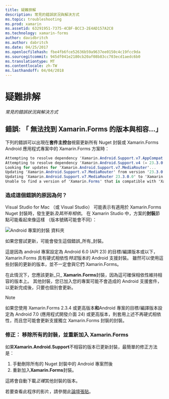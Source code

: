 ```yaml
---
title: 疑難排解
description: 常見的錯誤狀況與解決方式
ms.topic: troubleshooting
ms.prod: xamarin
ms.assetid: 63291951-7375-4CBF-BCC3-2E4AD157A2C8
ms.technology: xamarin-forms
author: davidbritch
ms.author: dabritch
ms.date: 04/25/2017
ms.openlocfilehash: fbe4fb6fce52636b59a9637ee0150c4c19fcc9da
ms.sourcegitcommit: 945df041e2180cb20af08b83cc703ecd1aedc6b0
ms.translationtype: MT
ms.contentlocale: zh-TW
ms.lasthandoff: 04/04/2018
---
```

# <a name="troubleshooting"></a>疑難排解

_常見的錯誤狀況與解決方式_

## <a name="error-unable-to-find-a-version-of-xamarinforms-compatible-with"></a>錯誤: 「 無法找到 Xamarin.Forms 的版本與相容...」

下列的錯誤可以出現在**套件主控台**視窗更新所有 Nuget 封裝或 Xamarin.Forms Android 應用程式專案中的 Xamarin.Forms 方案時：

```csharp
Attempting to resolve dependency 'Xamarin.Android.Support.v7.AppCompat (= 23.3.0.0)'.
Attempting to resolve dependency 'Xamarin.Android.Support.v4 (= 23.3.0.0)'.
Looking for updates for 'Xamarin.Android.Support.v7.MediaRouter'...
Updating 'Xamarin.Android.Support.v7.MediaRouter' from version '23.3.0.0' to '23.3.1.0' in project 'Todo.Droid'.
Updating 'Xamarin.Android.Support.v7.MediaRouter 23.3.0.0' to 'Xamarin.Android.Support.v7.MediaRouter 23.3.1.0' failed.
Unable to find a version of 'Xamarin.Forms' that is compatible with 'Xamarin.Android.Support.v7.MediaRouter 23.3.0.0'.
```

### <a name="what-causes-this-error"></a>造成這個錯誤的原因為何？

Visual Studio for Mac （或 Visual Studio） 可能表示有適用於 Xamarin.Forms Nuget 封裝時，發生更新*及其所有相依*。 在 Xamarin Studio 中，方案的**封裝**節點可能看起來像這樣 （版本號碼可能會不同）：

![](images/updates-available.png "Android 專案的封裝 資料夾")

如果您嘗試更新，可能會發生這個錯誤_所有_封裝。

這是因為 android 專案設定為 Android 6.0 (API 23) 的目標/編譯版本或以下，Xamarin.Forms 具有硬式相依性*特定*版本的 Android 支援封裝。 雖然可以使用這些封裝的更新的版本，並不一定會與它們 Xamarin.Forms。

在此情況下，您應該更新_只_ **Xamarin.Forms**封裝，因為這可確保相依性維持相容的版本上。 其他封裝，您已加入您的專案可能不會造成的 Android 支援套件，以更新完成後，只要也個別會更新。


> [!NOTE]
> 如果您使用 Xamarin.Forms 2.3.4 或更高版本**和**Android 專案的目標/編譯版本設定為 Android 7.0 (應用程式開發介面 24) 或更高版本，則套用上述不再硬式相依性，而且您可能會更新支援獨立 Xamarin.Forms 封裝的封裝。


### <a name="fix-remove-all-packages-and-re-add-xamarinforms"></a>修正： 移除所有的封裝，並重新加入 Xamarin.Forms

如果**Xamarin.Android.Support**不相容的版本已更新封裝，最簡單的修正方法是：

1. 手動刪除所有的 Nuget 封裝中的 Android 專案然後
2. 重新加入**Xamarin.Forms**封裝。

這將會自動下載*正確*其他封裝的版本。

若要查看此程序的影片，請參閱此[論壇張貼](https://forums.xamarin.com/discussion/comment/170012/#Comment_170012)。
